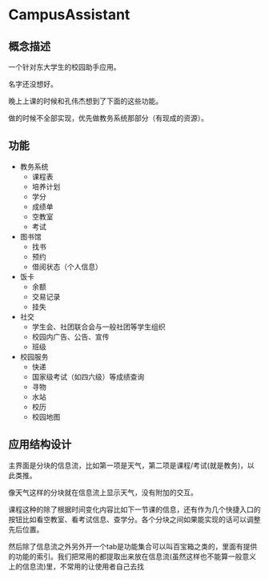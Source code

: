 # CampusAssistant

## 概念描述

一个针对东大学生的校园助手应用。

名字还没想好。

晚上上课的时候和孔伟杰想到了下面的这些功能。

做的时候不全部实现，优先做教务系统那部分（有现成的资源）。

## 功能

* 教务系统
	* 课程表
	* 培养计划
	* 学分
	* 成绩单
	* 空教室
	* 考试
* 图书馆
	* 找书
	* 预约
	* 借阅状态（个人信息）
* 饭卡
	* 余额
	* 交易记录
	* 挂失
* 社交
	* 学生会、社团联合会与一般社团等学生组织
	* 校园内广告、公告、宣传
	* 班级
* 校园服务
	* 快递
	* 国家级考试（如四六级）等成绩查询
	* 寻物
	* 水站
	* 校历
	* 校园地图
	
## 应用结构设计

主界面是分块的信息流，比如第一项是天气，第二项是课程/考试(就是教务)，以此类推。

像天气这样的分块就在信息流上显示天气，没有附加的交互。

课程这种的除了根据时间变化内容比如下一节课的信息，还有作为几个快捷入口的按钮比如看空教室、看考试信息、查学分。各个分块之间如果能实现的话可以调整先后位置。

然后除了信息流之外另外开一个tab是功能集合可以叫百宝箱之类的，里面有提供的功能的索引。我们把常用的都提取出来放在信息流(虽然这样也不能算一般意义上的信息流)里，不常用的让使用者自己去找